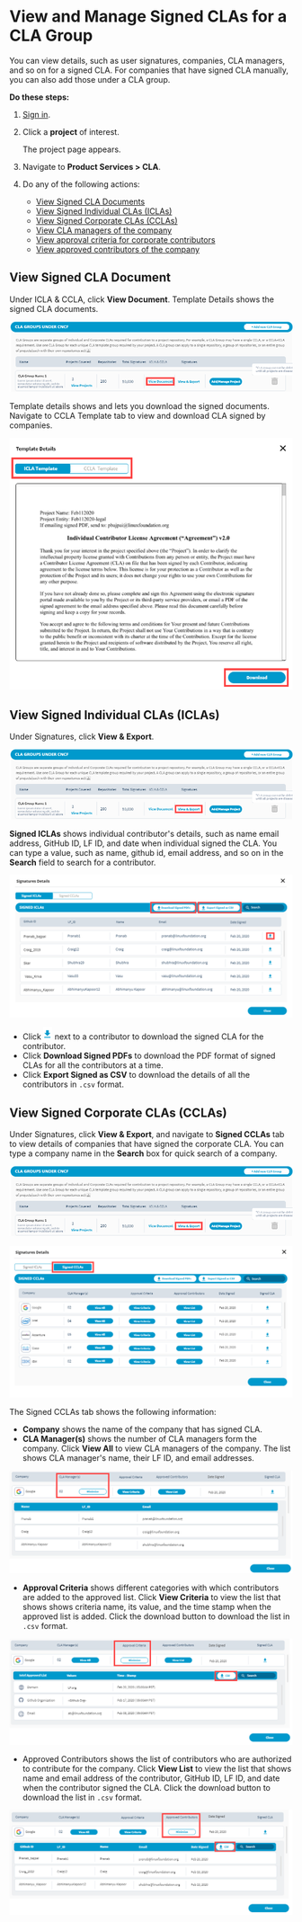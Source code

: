 # View and Manage Signed CLAs for a CLA Group

You can view details, such as user signatures, companies, CLA managers, and so on for a signed CLA. For companies that have signed CLA manually, you can also add those under a CLA group.

**Do these steps:**

1. [Sign in](sign-in-to-project-console.md).
2. Click a **project** of interest.

   The project page appears.

3. Navigate to **Product Services &gt; CLA**.
4. Do any of the following actions:
   * [View Signed CLA Documents](view-and-manage-signed-clas-for-a-cla-group.md#view-signed-cla-document)
   * [View Signed Individual CLAs \(ICLAs\)](view-and-manage-signed-clas-for-a-cla-group.md#view-signed-individual-clas-iclas)
   * [View Signed Corporate CLAs \(CCLAs\)](view-and-manage-signed-clas-for-a-cla-group.md#view-signed-corporate-clas-cclas)
   * [View CLA managers of the company](view-and-manage-signed-clas-for-a-cla-group.md#view-cla-managers-of-the-company)
   * [View approval criteria for corporate contributors](view-and-manage-signed-clas-for-a-cla-group.md#view-approval-criteria)
   * [View approved contributors of the company](view-and-manage-signed-clas-for-a-cla-group.md#view-approved-contributors)

## View Signed CLA Document

Under ICLA & CCLA, click **View Document**. Template Details shows the signed CLA documents.

![View CLA Document](../../../.gitbook/assets/view-document.png)

Template details shows and lets you download the signed documents. Navigate to CCLA Template tab to view and download CLA signed by companies.

![icla template](../../../.gitbook/assets/icla-template.png)

## View Signed Individual CLAs \(ICLAs\)

Under Signatures, click **View & Export**.

![View Signatures](../../../.gitbook/assets/view-signatures.png)

**Signed ICLAs** shows individual contributor's details, such as name email address, GitHub ID, LF ID, and date when individual signed the CLA. You can type a value, such as name, github id, email address, and so on in the **Search** field to search for a contributor.

![](../../../.gitbook/assets/signed-iclas.png)

* Click ![](../../../.gitbook/assets/download-button.png) next to a contributor to download the signed CLA for the contributor. 
* Click **Download Signed PDFs** to download the PDF format of signed CLAs for all the contributors at a time.
* Click **Export Signed as CSV** to download the details of all the contributors in `.csv` format.

## **View Signed Corporate CLAs \(CCLAs\)**

Under Signatures, click **View & Export**, and navigate to **Signed CCLAs** tab to view details of companies that have signed the corporate CLA. You can type a company name in the **Search** box for quick search of a company.

![View Signatures](../../../.gitbook/assets/view-signatures.png)

![Signed CCLAs](../../../.gitbook/assets/signed-ccla.png)

The Signed CCLAs tab shows the following information:

* **Company** shows the name of the company that has signed CLA.
* **CLA Manager\(s\)** shows the number of CLA managers form the company. Click **View All** to view CLA managers of the company. The list shows CLA manager's name, their LF ID, and email addresses.

![CLA Managers List](../../../.gitbook/assets/cla-managers-list.png)

* **Approval Criteria** shows different categories with which contributors are added to the approved list. Click **View Criteria** to view the list that shows shows criteria name, its value, and the time stamp when the approved list is added. Click the download button to download the list in `.csv` format.

![View Approval Criteria List](../../../.gitbook/assets/approval-criteria-list.png)

* Approved Contributors shows the list of contributors who are authorized to contribute for the company. Click **View List** to view the list that shows name and email address of the contributor, GitHub ID, LF ID, and date when the contributor signed the CLA. Click the download button to download the list in `.csv` format.

![View Approved Contributors](../../../.gitbook/assets/view-approved-contributotrs.png)

